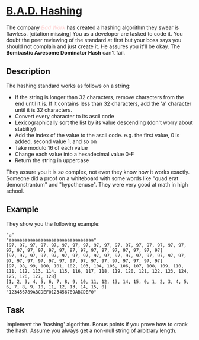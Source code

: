 # [B.A.D. Hashing](https://www.codewars.com/kata/bad-hashing "https://www.codewars.com/kata/59678a814e686ba17b000079")

The company <span style="color:#FFCCCC">_Bad Work_</span> has created a hashing algorithm they swear is flawless. [citation missing] You as a developer are tasked to code it. You doubt the peer reviewing of the standard at first but your boss says you should not complain and just create it. He assures you it'll be okay. The **Bombastic Awesome Dominator Hash** can't fail. 

## Description

The hashing standard works as follows on a string:

* If the string is longer than 32 characters, remove characters from the end until it is. If it contains less than 32 characters, add the 'a' character until it is 32 characters.
* Convert every character to its ascii code
* Lexicographically sort the list by its value  descending (don't worry about stability)
* Add the index of the value to the ascii code.
  e.g. the first value, 0 is added, second value 1, and so on
* Take modulo 16 of each value
* Change each value into a hexadecimal value 0-F
* Return the string in uppercase

They assure you it is _so_ complex, not even they know how it works exactly. Someone did a proof on a whiteboard with some words like "quad erat demonstrantum" and "hypothenuse". They were very good at math in high school.

## Example

They show you the following example:

```
"a"
"aaaaaaaaaaaaaaaaaaaaaaaaaaaaaaaa"
[97, 97, 97, 97, 97, 97, 97, 97, 97, 97, 97, 97, 97, 97, 97, 97, 97, 97, 97, 97, 97, 97, 97, 97, 97, 97, 97, 97, 97, 97, 97, 97]
[97, 97, 97, 97, 97, 97, 97, 97, 97, 97, 97, 97, 97, 97, 97, 97, 97, 97, 97, 97, 97, 97, 97, 97, 97, 97, 97, 97, 97, 97, 97, 97]
[97, 98, 99, 100, 101, 102, 103, 104, 105, 106, 107, 108, 109, 110, 111, 112, 113, 114, 115, 116, 117, 118, 119, 120, 121, 122, 123, 124, 125, 126, 127, 128]
[1, 2, 3, 4, 5, 6, 7, 8, 9, 10, 11, 12, 13, 14, 15, 0, 1, 2, 3, 4, 5, 6, 7, 8, 9, 10, 11, 12, 13, 14, 15, 0]
"123456789ABCDEF0123456789ABCDEF0"
```

## Task

Implement the 'hashing' algorithm. Bonus points if you prove how to crack the hash. Assume you always get a non-null string of arbitrary length.